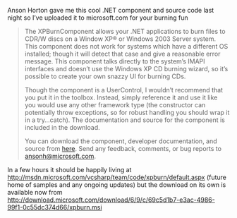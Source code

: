 Anson Horton gave me this cool .NET component and source code last night so I&#8217;ve uploaded it to microsoft.com for your burning fun

> The XPBurnComponent allows your .NET applications to burn files to CDR/W discs on a Window XP® or Windows 2003 Server system. This component does not work for systems which have a different OS installed; though it will detect that case and give a reasonable error message. This component talks directly to the system’s IMAPI interfaces and doesn’t use the Windows XP CD burning wizard, so it’s possible to create your own snazzy UI for burning CDs.
> 
> Though the component is a UserControl, I wouldn’t recommend that you put it in the toolbox. Instead, simply reference it and use it like you would use any other framework type (the constructor can potentially throw exceptions, so for robust handling you should wrap it in a try…catch). The documentation and source for the component is included in the download.
> 
> You can download the component, developer documentation, and source from <a href="http://download.microsoft.com/download/6/9/c/69c5d1b7-e3ac-4986-99f1-0c55dc374d66/xpburn.msi" target="_blank" class="broken_link">here</a>. Send any feedback, comments, or bug reports to <ansonh@microsoft.com>.

In a few hours it should be happily living at http://msdn.microsoft.com/vcsharp/team/code/xpburn/default.aspx (future home of samples and any ongoing updates) but the download on its own is available now from <a href="http://download.microsoft.com/download/6/9/c/69c5d1b7-e3ac-4986-99f1-0c55dc374d66/xpburn.msi" target="_blank" class="broken_link">http://download.microsoft.com/download/6/9/c/69c5d1b7-e3ac-4986-99f1-0c55dc374d66/xpburn.msi</a>